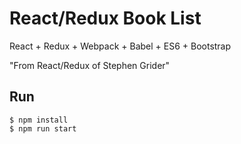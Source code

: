 # React/Redux Book List
React + Redux + Webpack + Babel + ES6 + Bootstrap

"From React/Redux of Stephen Grider"

## Run
```
$ npm install
$ npm run start
```
